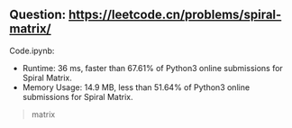 ## Question: https://leetcode.cn/problems/spiral-matrix/

Code.ipynb:
* Runtime: 36 ms, faster than 67.61% of Python3 online submissions for Spiral Matrix.
* Memory Usage: 14.9 MB, less than 51.64% of Python3 online submissions for Spiral Matrix.
> matrix
